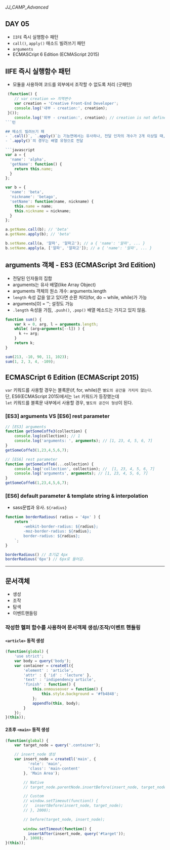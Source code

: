 ###### JJ_CAMP_Advanced

## DAY 05
- `IIFE` 즉시 실행함수 패턴
- `call()`, `apply()` 매소드 빌려쓰기 패턴
- `arguments`
- ECMASCript 6 Edition (ECMAScript 2015)


## IIFE 즉시 실행함수 패턴
- 모듈을 사용하여 코드를 외부에서 조작할 수 없도록 처리 (굿패턴)

```javascript
 (function() {
 	// var creation => 지역변수
 	var creation = 'Creative Front-End Developer';
 	console.log('내부 - creation:', creation);
 }());
 	console.log('외부 - creation:', creation); // creation is not defined
```턴

## 메소드 빌려쓰기 패
- `.call()`, `.apply()`는 기능면에서는 유사하나, 전달 인자의 개수가 2개 이상일 때, `.call()`의 경우 낱개로 전달
- `.apply()`의 경우는 배열 유형으로 전달

```javascript
var a = {
  'name': 'alpha',
  'getName': function() {
    return this.name;
  }
};

var b = {
  'name': 'beta',
  'nickname': 'betago',
  'setName': function(name, nickname) {
    this.name = name;
    this.nickname = nickname;
  }
};

a.getName.call(b); // 'beta'
a.getName.apply(b); // 'beta'

b.setName.call(a, '알파', '알파고'); // a { 'name': '알파', ... }
b.setName.apply(a, ['알파', '알파고']); // a { 'name': '알파', ... }
```

## arguments 객체 - ES3 (ECMAScript 3rd Edition)
- 전달된 인자들의 집합
- arguments는 유사 배열(like Array Object)
- arguments 객체의 원소 개수: arguments.length 
- `length` 속성 값을 알고 있다면 순환 처리(for, do ~ while, while)가 가능
- arguments[0] = ''; 설정도 가능 
- `.length` 속성을 가짐, `.push()`, `.pop()` 배열 메소드는 가지고 있지 않음.

```javascript
function sum() {
    var k = 0, arg, l = arguments.length;
    while( (arg=arguments[--l]) ) {
      k += arg;
    }
    return k;
}

sum(213, -10, 90, 11, 1023); 
sum(1, 2, 3, 4, -109); 
```

## ECMASCript 6 Edition (ECMAScript 2015)
`var` 키워드를 사용할 경우는 블록문(if, for, while)은 `별도의 공간을 가지지 않는다`.<br>
단, ES6(ECMAScript 2015)에서는 `let` 키워드가 등장했는데 <br>
`let` 키워드를 블록문 내부에서 사용할 경우, `별도의 공간이 형성`이 된다.<br>

### [ES3] arguments VS [ES6] rest parameter
```javascript
// [ES3] arguments
function getSomeCoffe3(collection) {
    console.log(collection); // 1
    console.log('arguments: ', arguments); // [1, 23, 4, 5, 6, 7]
}
getSomeCoffe3(1,23,4,5,6,7);

// [ES6] rest parameter
function getSomeCoffe6(...collection) {
    console.log('collection', collection); //  [1, 23, 4, 5, 6, 7]
    console.log('arguments', arguments); // [1, 23, 4, 5, 6, 7]
}
getSomeCoffe6(1,23,4,5,6,7);
```

### [ES6] default parameter & template string & interpolation
- sass문법과 유사. `${radius}` 

```javascript
function borderRadious( radius = '4px' ) {
    return `
        -webkit-border-radius: ${radius};
        -moz-border-radius: ${radius};
        border-radius: ${radius};
    `;
}

borderRadious() // 초기값 4px
borderRadious('6px') // 6px로 들어감.
```

---

## 문서객체
- 생성
- 조작
- 탐색 
- 이벤트핸들링

### 작성한 헬퍼 함수를 사용하여 문서객체 생성/조작/이벤트 핸들링
#### `<article>` 동적 생성 

```javascript
(function(global) {    
    'use strict';
    var body = query('body');
    var container = createEl({
        'element' : 'article',
        'attr' : { 'id' : 'lecture' },
        'text' : 'indipendency article',
        'finish' : function() {
            this.onmouseover = function() {
                this.style.background = '#fb4848';
            };
            appendTo(this, body);
        }
    });
}(this));
```

#### 2초후 `<main>` 동적 생성

```javascript
(function(global) {
    var target_node = query('.container');

    // insert_node 생성
    var insert_node = createEl('main', {
          'role': 'main',
          'class': 'main-content'
        }, 'Main Area');

        // Native
        // target_node.parentNode.insertBefore(insert_node, target_node);

        // Custom
        // window.setTimeout(function() {
        //   insertBefore(insert_node, target_node);
        // }, 2000);

        // before(target_node, insert_node);
        
        window.setTimeout(function() {
          insertAfter(insert_node, query('#target'));
        }, 1000);
}(this));
```